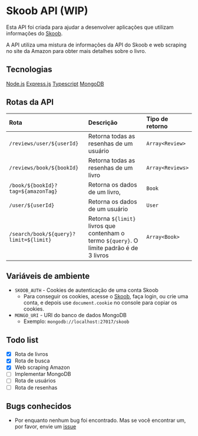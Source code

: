 # Skoob API (WIP)

Esta API foi criada para ajudar a desenvolver aplicações que utilizam informações do [Skoob](https://skoob.com.br).

A API utiliza uma mistura de informações da API do Skoob e web scraping no site da Amazon para obter mais detalhes sobre o livro.

## Tecnologias

[Node.js](https://nodejs.org/) [Express.js](https://expressjs.com/) [Typescript](https://www.typescriptlang.org/) [MongoDB](https://www.mongodb.com/)

## Rotas da API

| Rota                                   | Descrição                                                                                 | Tipo de retorno  |
| :------------------------------------- | :---------------------------------------------------------------------------------------- | :--------------- |
| `/reviews/user/${userId}`              | Retorna todas as resenhas de um usuário                                                   | `Array<Review>`  |
| `/reviews/book/${bookId}`              | Retorna todas as resenhas de um livro                                                     | `Array<Reviews>` |
| `/book/${bookId}?tag=${amazonTag}`     | Retorna os dados de um livro,                                                             | `Book`           |
| `/user/${userId}`                      | Retorna os dados de um usuário                                                            | `User`           |
| `/search/book/${query}?limit=${limit}` | Retorna `${limit}` livros que contenham o termo `${query}`. O limite padrão é de 3 livros | `Array<Book>`    |

## Variáveis de ambiente

- `SKOOB_AUTH` - Cookies de autenticação de uma conta Skoob
  - Para conseguir os cookies, acesse o [Skoob](https://skoob.com.br), faça login, ou crie uma conta, e depois use `document.cookie` no console para copiar os cookies.
- `MONGO_URI` - URI do banco de dados MongoDB
  - Exemplo: `mongodb://localhost:27017/skoob`

## Todo list

- [x] Rota de livros
- [x] Rota de busca
- [x] Web scraping Amazon
- [ ] Implementar MongoDB
- [ ] Rota de usuários
- [ ] Rota de resenhas

## Bugs conhecidos

- Por enquanto nenhum bug foi encontrado. Mas se você encontrar um, por favor, envie um [issue](https://github.com/Rapoxo/skoob-api/issues/new)
